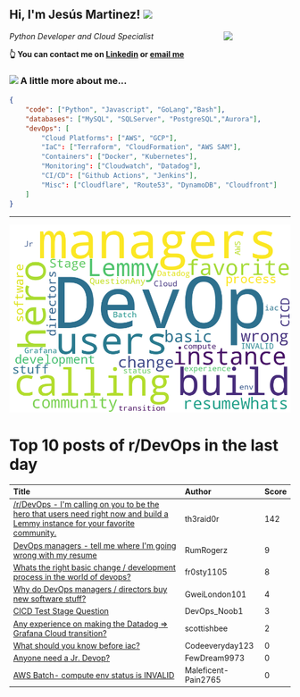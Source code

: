<!--
**jmartinezl/jmartinezl** is a ✨ _special_ ✨ repository because its `README.md` (this file) appears on your GitHub profile.

Here are some ideas to get you started:

- 🔭 I’m currently working on ...
- 🌱 I’m currently learning ...
- 👯 I’m looking to collaborate on ...
- 🤔 I’m looking for help with ...
- 💬 Ask me about ...
- 📫 How to reach me: ...
- 😄 Pronouns: ...
- ⚡ Fun fact: ...
-->

<h2>Hi, I'm Jesús Martinez! <img src="https://media.giphy.com/media/WUlplcMpOCEmTGBtBW/giphy.gif" width="30"> </h2>
<img align='right' src="https://media.giphy.com/media/NytMLKyiaIh6VH9SPm/giphy.gif" width="120">
<p><em>Python Developer and Cloud Specialist
</em></p>

**👆 You can contact me on [Linkedin](https://www.linkedin.com/in/jes%C3%BAs-martinez-2b7b10104/) or [email me](mailto:jesus.mtz.lorenzo@gmail.com)**

### <img src="https://media.giphy.com/media/VgCDAzcKvsR6OM0uWg/giphy.gif" width="50"> A little more about me...  

```json
{
    "code": ["Python", "Javascript", "GoLang","Bash"],
    "databases": ["MySQL", "SQLServer", "PostgreSQL","Aurora"],
    "devOps": [
        "Cloud Platforms": ["AWS", "GCP"],
        "IaC": ["Terraform", "CloudFormation", "AWS SAM"],
        "Containers": ["Docker", "Kubernetes"],
        "Monitoring": ["Cloudwatch", "Datadog"],
        "CI/CD": ["Github Actions", "Jenkins"],
        "Misc": ["Cloudflare", "Route53", "DynamoDB", "Cloudfront"]
    ]
}
```
---

![Wordcloud](./cloud.png)

# Top 10 posts of r/DevOps in the last day

| Title | Author | Score |
|:---|:---|:---|
| [/r/DevOps - I'm calling on you to be the hero that users need right now and build a Lemmy instance for your favorite community.](https://www.reddit.com/r/devops/comments/145h7x8/rdevops_im_calling_on_you_to_be_the_hero_that/) | th3raid0r | 142 |
| [DevOps managers - tell me where I'm going wrong with my resume](https://www.reddit.com/r/devops/comments/145if7e/devops_managers_tell_me_where_im_going_wrong_with/) | RumRogerz | 9 |
| [Whats the right basic change / development process in the world of devops?](https://www.reddit.com/r/devops/comments/1459cjx/whats_the_right_basic_change_development_process/) | fr0sty1105 | 8 |
| [Why do DevOps managers / directors buy new software stuff?](https://www.reddit.com/r/devops/comments/1453f9s/why_do_devops_managers_directors_buy_new_software/) | GweiLondon101 | 4 |
| [CICD Test Stage Question](https://www.reddit.com/r/devops/comments/1454xz2/cicd_test_stage_question/) | DevOps_Noob1 | 3 |
| [Any experience on making the Datadog =&gt; Grafana Cloud transition?](https://www.reddit.com/r/devops/comments/145d65j/any_experience_on_making_the_datadog_grafana/) | scottishbee | 2 |
| [What should you know before iac?](https://www.reddit.com/r/devops/comments/145bpto/what_should_you_know_before_iac/) | Codeeveryday123 | 0 |
| [Anyone need a Jr. Devop?](https://www.reddit.com/r/devops/comments/145o10o/anyone_need_a_jr_devop/) | FewDream9973 | 0 |
| [AWS Batch- compute env status is INVALID](https://www.reddit.com/r/devops/comments/14584v2/aws_batch_compute_env_status_is_invalid/) | Maleficent-Pain2765 | 0 |
